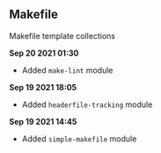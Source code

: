## Makefile
Makefile template collections

**Sep 20 2021 01:30**
- Added ```make-lint``` module

**Sep 19 2021 18:05**
- Added ```headerfile-tracking``` module

**Sep 19 2021 14:45**
- Added ```simple-makefile``` module
